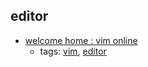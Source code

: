 editor 
---
* [welcome home : vim online](https://www.vim.org/)
    * tags: [vim](../tags/vim.md), [editor](../tags/editor.md)
